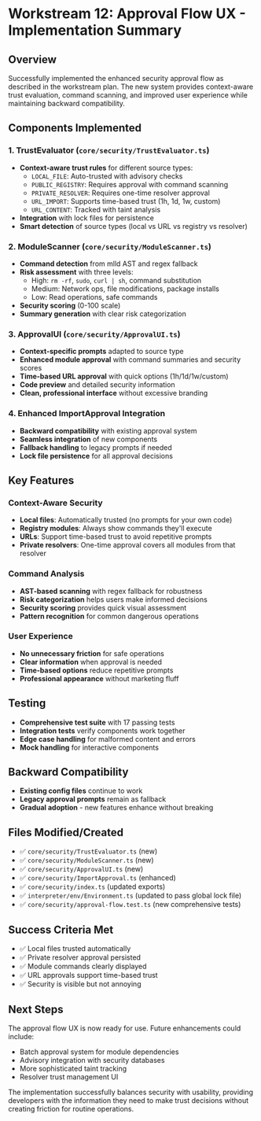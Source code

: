 # Workstream 12: Approval Flow UX - Implementation Summary

## Overview
Successfully implemented the enhanced security approval flow as described in the workstream plan. The new system provides context-aware trust evaluation, command scanning, and improved user experience while maintaining backward compatibility.

## Components Implemented

### 1. TrustEvaluator (`core/security/TrustEvaluator.ts`)
- **Context-aware trust rules** for different source types:
  - `LOCAL_FILE`: Auto-trusted with advisory checks
  - `PUBLIC_REGISTRY`: Requires approval with command scanning
  - `PRIVATE_RESOLVER`: Requires one-time resolver approval
  - `URL_IMPORT`: Supports time-based trust (1h, 1d, 1w, custom)
  - `URL_CONTENT`: Tracked with taint analysis
- **Integration** with lock files for persistence
- **Smart detection** of source types (local vs URL vs registry vs resolver)

### 2. ModuleScanner (`core/security/ModuleScanner.ts`)
- **Command detection** from mlld AST and regex fallback
- **Risk assessment** with three levels:
  - High: `rm -rf`, `sudo`, `curl | sh`, command substitution
  - Medium: Network ops, file modifications, package installs
  - Low: Read operations, safe commands
- **Security scoring** (0-100 scale)
- **Summary generation** with clear risk categorization

### 3. ApprovalUI (`core/security/ApprovalUI.ts`)
- **Context-specific prompts** adapted to source type
- **Enhanced module approval** with command summaries and security scores
- **Time-based URL approval** with quick options (1h/1d/1w/custom)
- **Code preview** and detailed security information
- **Clean, professional interface** without excessive branding

### 4. Enhanced ImportApproval Integration
- **Backward compatibility** with existing approval system
- **Seamless integration** of new components
- **Fallback handling** to legacy prompts if needed
- **Lock file persistence** for all approval decisions

## Key Features

### Context-Aware Security
- **Local files**: Automatically trusted (no prompts for your own code)
- **Registry modules**: Always show commands they'll execute
- **URLs**: Support time-based trust to avoid repetitive prompts
- **Private resolvers**: One-time approval covers all modules from that resolver

### Command Analysis
- **AST-based scanning** with regex fallback for robustness
- **Risk categorization** helps users make informed decisions
- **Security scoring** provides quick visual assessment
- **Pattern recognition** for common dangerous operations

### User Experience
- **No unnecessary friction** for safe operations
- **Clear information** when approval is needed
- **Time-based options** reduce repetitive prompts
- **Professional appearance** without marketing fluff

## Testing
- **Comprehensive test suite** with 17 passing tests
- **Integration tests** verify components work together
- **Edge case handling** for malformed content and errors
- **Mock handling** for interactive components

## Backward Compatibility
- **Existing config files** continue to work
- **Legacy approval prompts** remain as fallback
- **Gradual adoption** - new features enhance without breaking

## Files Modified/Created
- ✅ `core/security/TrustEvaluator.ts` (new)
- ✅ `core/security/ModuleScanner.ts` (new) 
- ✅ `core/security/ApprovalUI.ts` (new)
- ✅ `core/security/ImportApproval.ts` (enhanced)
- ✅ `core/security/index.ts` (updated exports)
- ✅ `interpreter/env/Environment.ts` (updated to pass global lock file)
- ✅ `core/security/approval-flow.test.ts` (new comprehensive tests)

## Success Criteria Met
- ✅ Local files trusted automatically
- ✅ Private resolver approval persisted
- ✅ Module commands clearly displayed
- ✅ URL approvals support time-based trust
- ✅ Security is visible but not annoying

## Next Steps
The approval flow UX is now ready for use. Future enhancements could include:
- Batch approval system for module dependencies
- Advisory integration with security databases
- More sophisticated taint tracking
- Resolver trust management UI

The implementation successfully balances security with usability, providing developers with the information they need to make trust decisions without creating friction for routine operations.